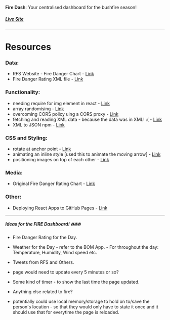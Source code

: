 **Fire Dash**: Your centralised dashboard for the bushfire season!

##### [Live Site](https://iwishjames.github.io/fireDash/)
---

# Resources
### Data:
- RFS Website - Fire Danger Chart - [Link](http://www.rfs.nsw.gov.au/fire-information/fdr-and-tobans?a=1421)
- Fire Danger Rating XML file - [Link](http://www.rfs.nsw.gov.au/feeds/fdrToban.xml)


### Functionality:
- needing require for img element in react - [Link](https://stackoverflow.com/questions/34582405/react-wont-load-local-images)
- array randomising - [Link](https://css-tricks.com/snippets/javascript/select-random-item-array/)
- overcoming CORS policy uing a CORS proxy - [Link](https://stackoverflow.com/questions/43262121/trying-to-use-fetch-and-pass-in-mode-no-cors)
- fetching and reading XML data - because the data was in XML! :( - [Link](https://www.youtube.com/watch?v=MDAWie2Sicc)
- XML to JSON npm  - [Link](https://www.npmjs.com/package/xml2js)

### CSS and Styling:
- rotate at anchor point - [Link](https://css-tricks.com/almanac/properties/t/transform-origin/)
- animating an inline style [used this to animate the moving arrow] - [Link](https://css-tricks.com/animate-to-an-inline-style/)
- positioning images on top of each other - [Link](https://stackoverflow.com/questions/48474/how-do-i-position-one-image-on-top-of-another-in-html)

### Media:
- Original Fire Danger Rating Chart - [Link](http://dmiq0kz125zbt.cloudfront.net/images/12487.png)


### Other:
- Deploying React Apps to GitHub Pages - [Link](https://medium.com/the-andela-way/how-to-deploy-your-react-application-to-github-pages-in-less-than-5-minutes-8c5f665a2d2a) 

---

##### Ideas for the FIRE Dashboard! 🔥🔥🔥

- Fire Danger Rating for the Day.
- Weather for the Day - refer to the BOM App. - For throughout the day: Temperature, Humidity, Wind speed etc.
- Tweets from RFS and Others.
- page would need to update every 5 minutes or so?
- Some kind of timer - to show the last time the page updated.
- Anything else related to fire?




- potentially could use local memory/storage to hold on to/save the person's location - so that they would only have to state it once and it should use that for everytime the page is reloaded.
